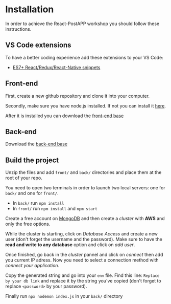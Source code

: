 # Installation

In order to achieve the React-PostAPP workshop you should follow these instructions. 

## VS Code extensions

To have a better coding experience add these extensions to your VS Code:
 - [ES7+ React/Redux/React-Native snippets](https://marketplace.visualstudio.com/items?itemName=dsznajder.es7-react-js-snippets)

## Front-end

First, create a new github repository and clone it into your computer.

Secondly, make sure you have node.js installed. If not you can install it [here](https://nodejs.org/en/download/package-manager/#centos-fedora-and-red-hat-enterprise-linux).

After it is installed you can download the [front-end base](https://github.com/Lenny-fm/React-PostAPP/blob/main/front.zip)

## Back-end

Download the [back-end base](https://github.com/Lenny-fm/React-PostAPP/blob/main/back.zip)

## Build the project

Unzip the files and add `front/` and `back/` directories and place them at the root of your repo.

You need to open two terminals in order to launch two local servers: one for `back/` and one for `front/`.

 - In `back/` run `npm install`
 - In `front/` run `npm install` and `npm start`

Create a free account on [MongoDB](https://www.mongodb.com/cloud/atlas/signup) and then create a *cluster* with **AWS** and only the free options.

While the cluster is starting, click on *Database Access* and create a new user (don't forget the username and the password). Make sure to have the **read and write to any database** option and click on *add user*.

Once finished, go back in the *cluster* pannel and click on *connect* then add you current IP adress. Now you need to select a connection method with *connect your application*.

Copy the generated string and go into your `env` file. Find this line: `Replace by your db link` and replace it by the string you've copied (don't forget to replace `<password>` by your password).

Finally run `npx nodemon index.js` in your `back/` directory
